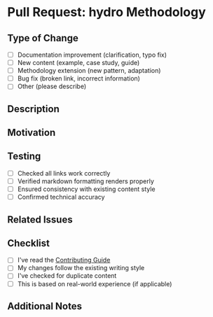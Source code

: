 # Pull Request: hydro Methodology

## Type of Change
<!-- Mark the relevant option with an 'x' -->
- [ ] Documentation improvement (clarification, typo fix)
- [ ] New content (example, case study, guide)
- [ ] Methodology extension (new pattern, adaptation)
- [ ] Bug fix (broken link, incorrect information)
- [ ] Other (please describe)

## Description
<!-- Provide a clear description of your changes -->

## Motivation
<!-- Why is this change valuable for the hydro community? -->

## Testing
<!-- How did you verify your changes? -->
- [ ] Checked all links work correctly
- [ ] Verified markdown formatting renders properly
- [ ] Ensured consistency with existing content style
- [ ] Confirmed technical accuracy

## Related Issues
<!-- Link any related issues: Fixes #123 -->

## Checklist
- [ ] I've read the [Contributing Guide](../CONTRIBUTING.md)
- [ ] My changes follow the existing writing style
- [ ] I've checked for duplicate content
- [ ] This is based on real-world experience (if applicable)

## Additional Notes
<!-- Any other information that would help reviewers -->